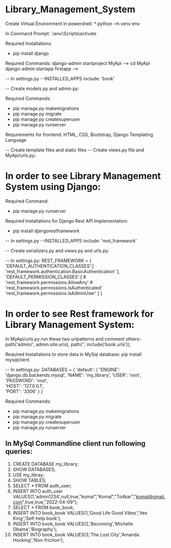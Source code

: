# Library_Management_System

Create Virtual Environment in powershell:
       * python -m venv env

In Command Prompt:
.\env\Scripts\activate

Required Installations:
* pip install django

Required Commands:
django-admin startproject MyApi --> <to start new project>
cd MyApi
django-admin startapp firstapp --> <to start new application>

-- In settings.py --INSTALLED_APPS include:
'book'

-- Create models.py and admin.py:

Required Commands:
* pip manage.py makemigrations
* pip manage.py migrate
* pip manage.py createsuperuser
* pip manage.py runserver


Requirements for frontend:
HTML, CSS, Bootstrap, Django Templating Language

-- Create template files and static files
-- Create views.py file and MyApi/urls.py:

# In order to see Library Management System using Django:
Required Command:
* pip manage.py runserver


Required Installations for Django Rest API Implementation:
* pip install djangorestframework

-- In settings.py --INSTALLED_APPS include:
'rest_framework'

-- Create serializers.py and views.py and urls.py:


-- In settings.py:
REST_FRAMEWORK = {
    'DEFAULT_AUTHENTICATION_CLASSES':[
        'rest_framework.authentication.BasicAuthentication'
    ],
    'DEFAULT_PERMISSION_CLASSES':[
        # 'rest_framework.permissions.AllowAny'
        # 'rest_framework.permissions.IsAuthenticated'
        'rest_framework.permissions.IsAdminUser'
    ]
}

# In order to see Rest framework for Library Management System:
In MyApi/urls.py run these two urlpatterns and comment others-
path('admin/', admin.site.urls),
path('', include('book.urls')),



Required Installations to store data in MySql database:
pip install mysqlclient

-- In settings.py:
DATABASES = {
    'default': {
        'ENGINE': 'django.db.backends.mysql',
        'NAME': 'my_library',
        'USER': 'root',  
        'PASSWORD': 'root',  
        'HOST': '127.0.0.1',  
        'PORT': '3306'
    }
}
    
Required Commands:
* pip manage.py makemigrations
* pip manage.py migrate
* pip manage.py createsuperuser
* pip manage.py runserver

## In MySql Commandline client run following queries:
1. CREATE DATABASE my_library;
2. SHOW DATABASES;
3. USE my_libray;
4. SHOW TABLES;
5. SELECT * FROM auth_user;
6. INSERT INTO auth_user VALUES(1,'admin1234',null,true,"komal","Komal","Todkar","komal@gmail.com",true,true,"2022-04-09");
7. SELECT * FROM book_book;
8. INSERT INTO book_book VALUES(1,'Good Life Good Vibes','Vex King','Self-help book');
9. INSERT INTO book_book VALUES(2,'Becoming','Michelle Obama','Biography');
10. INSERT INTO book_book VALUES(3,'The Lost City','Amanda Hocking','Non-friction');
